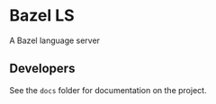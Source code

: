 # Bazel LS

A Bazel language server

## Developers

See the `docs` folder for documentation on the project.

